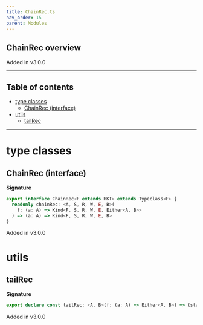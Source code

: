 ```yaml
---
title: ChainRec.ts
nav_order: 15
parent: Modules
---
```


## ChainRec overview

Added in v3.0.0

---

<h2 class="text-delta">Table of contents</h2>

- [type classes](#type-classes)
  - [ChainRec (interface)](#chainrec-interface)
- [utils](#utils)
  - [tailRec](#tailrec)

---

# type classes

## ChainRec (interface)

**Signature**

```ts
export interface ChainRec<F extends HKT> extends Typeclass<F> {
  readonly chainRec: <A, S, R, W, E, B>(
    f: (a: A) => Kind<F, S, R, W, E, Either<A, B>>
  ) => (a: A) => Kind<F, S, R, W, E, B>
}
```

Added in v3.0.0

# utils

## tailRec

**Signature**

```ts
export declare const tailRec: <A, B>(f: (a: A) => Either<A, B>) => (startWith: A) => B
```

Added in v3.0.0
